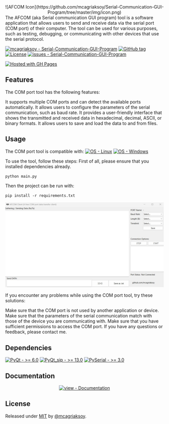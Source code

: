 <div align="center">
![AFCOM Icon](https://github.com/mcagriaksoy/Serial-Communication-GUI-Program/tree/master/img/icon.png)
</div>
The AFCOM (aka Serial communication GUI program) tool is a software application that allows users to send and receive data via the serial port (COM port) of their computer.
The tool can be used for various purposes, such as testing, debugging, or communicating with other devices that use the serial protocol.

<a href="https://github.com/mcagriaksoy/Serial-Communication-GUI-Program" title="Go to GitHub repo"><img src="https://img.shields.io/static/v1?label=mcagriaksoy&message=Serial-Communication-GUI-Program&color=blue&logo=github" alt="mcagriaksoy - Serial-Communication-GUI-Program"></a>
<a href="https://github.com/mcagriaksoy/Serial-Communication-GUI-Program/releases/"><img src="https://img.shields.io/github/tag/mcagriaksoy/Serial-Communication-GUI-Program?include_prereleases=&sort=semver&color=blue" alt="GitHub tag"></a>
<a href="#license"><img src="https://img.shields.io/badge/License-MIT-blue" alt="License"></a>
<a href="https://github.com/mcagriaksoy/Serial-Communication-GUI-Program/issues"><img src="https://img.shields.io/github/issues/mcagriaksoy/Serial-Communication-GUI-Program" alt="issues - Serial-Communication-GUI-Program"></a>

[![Hosted with GH Pages](https://img.shields.io/badge/Hosted_with-GitHub_Pages-blue?logo=github&logoColor=white)](https://pages.github.com/ "Go to GitHub Pages homepage")

## Features

The COM port tool has the following features:

It supports multiple COM ports and can detect the available ports automatically.
It allows users to configure the parameters of the serial communication, such as baud rate.
It provides a user-friendly interface that shows the transmitted and received data in hexadecimal, decimal, ASCII, or binary formats.
It allows users to save and load the data to and from files.

## Usage

The COM port tool is compatible with:
[![OS - Linux](https://img.shields.io/badge/OS-Linux-blue?logo=linux&logoColor=white)](https://www.linux.org/ "Go to Linux homepage")
[![OS - Windows](https://img.shields.io/badge/OS-Windows-blue?logo=windows&logoColor=white)](https://www.microsoft.com/ "Go to Microsoft homepage")

To use the tool, follow these steps:
First of all, please ensure that you installed dependencies already.

```
python main.py
```

Then the project can be run with:

```
pip install -r requirements.txt
```

![Project](https://github.com/mcagriaksoy/Serial-Communication-GUI-Program/blob/master/img/screenshot.jpg)

If you encounter any problems while using the COM port tool, try these solutions:

Make sure that the COM port is not used by another application or device.
Make sure that the parameters of the serial communication match with those of the device you are communicating with.
Make sure that you have sufficient permissions to access the COM port.
If you have any questions or feedback, please contact me.

## Dependencies

[![PyQt - >= 6.0](https://img.shields.io/badge/PyQt->_6.0-2ea44f)](https://wiki.python.org/moin/PyQt)
[![PyQt_sip - >= 13.0](https://img.shields.io/badge/PyQt_sip->_13.0-2ea44f)](https://pypi.org/project/PyQt6-sip/)
[![PySerial - >= 3.0](https://img.shields.io/badge/PyQt->_3.0-2ea44f)](https://pypi.org/project/pyserial/)

<h2>Documentation</h2>
<div align="center">
<a href="/docs/" title="Go to project documentation"><img src="https://img.shields.io/badge/view-Documentation-blue?style=for-the-badge" alt="view - Documentation"></a>

</div>
<h2>License</h2>
Released under <a href="/LICENSE">MIT</a> by <a href="https://github.com/mcagriaksoy">@mcagriaksoy</a>.
